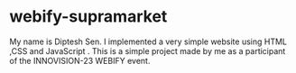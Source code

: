 # webify-supramarket
My name is Diptesh Sen. I implemented a very simple website using HTML ,CSS and JavaScript  . This is a simple project made by me as a participant of the  INNOVISION-23 WEBIFY event.
